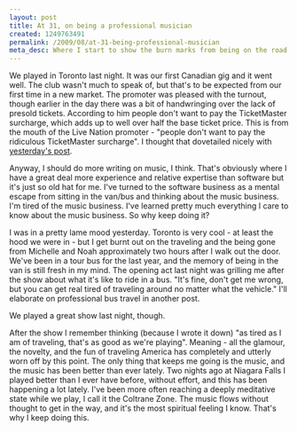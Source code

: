 ```yaml
--- 
layout: post
title: At 31, on being a professional musician
created: 1249763491
permalink: /2009/08/at-31-being-professional-musician
meta_desc: Where I start to show the burn marks from being on the road for 7 years straight.
---
```

We played in Toronto last night.  It was our first Canadian gig and it went well.  The club wasn't much to speak of, but that's to be expected from our first time in a new market.  The promoter was pleased with the turnout, though earlier in the day there was a bit of handwringing over the lack of presold tickets.  According to him people don't want to pay the TicketMaster surcharge, which adds up to well over half the base ticket price.  This is from the mouth of the Live Nation promoter - "people don't want to pay the ridiculous TicketMaster surcharge".  I thought that dovetailed nicely with <a href="http://ignoredByDinosaurs.com/2009/08/the-concert-biz/">yesterday's post</a>.

Anyway, I should do more writing on music, I think.  That's obviously where I have a great deal more experience and relative expertise than software but it's just so old hat for me.  I've turned to the software business as a mental escape from sitting in the van/bus and thinking about the music business.  I'm tired of the music business.  I've learned pretty much everything I care to know about the music business.  So why keep doing it?

I was in a pretty lame mood yesterday.  Toronto is very cool - at least the hood we were in - but I get burnt out on the traveling and the being gone from Michelle and Noah approximately two hours after I walk out the door.  We've been in a tour bus for the last year, and the memory of being in the van is still fresh in my mind.  The opening act last night was grilling me after the show about what it's like to ride in a bus.  "It's fine, don't get me wrong, but you can get real tired of traveling around no matter what the vehicle."  I'll elaborate on professional bus travel in another post.

We played a great show last night, though.

After the show I remember thinking (because I wrote it down) "as tired as I am of traveling, that's as good as we're playing".  Meaning - all the glamour, the novelty, and the fun of traveling America has completely and utterly worn off by this point.  The only thing that keeps me going is the music, and the music has been better than ever lately.  Two nights ago at Niagara Falls I played better than I ever have before, without effort, and this has been happening a lot lately.  I've been more often reaching a deeply meditative state while we play, I call it the Coltrane Zone.  The music flows without thought to get in the way, and it's the most spiritual feeling I know.  That's why I keep doing this.  
